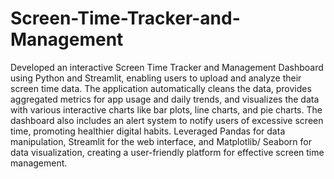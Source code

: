# Screen-Time-Tracker-and-Management
Developed an interactive Screen Time Tracker and Management Dashboard using Python and Streamlit, enabling users to upload and analyze their screen time data. The application automatically cleans the data, provides aggregated metrics for app usage and daily trends, and visualizes the data with various interactive charts like bar plots, line charts, and pie charts. The dashboard also includes an alert system to notify users of excessive screen time, promoting healthier digital habits. Leveraged Pandas for data manipulation, Streamlit for the web interface, and Matplotlib/ Seaborn for data visualization, creating a user-friendly platform for effective screen time management.
